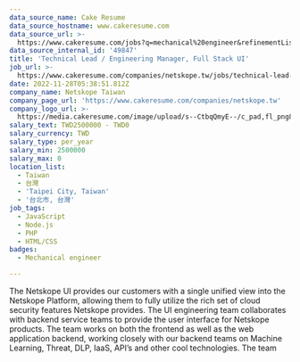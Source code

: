 ```yaml
---
data_source_name: Cake Resume
data_source_hostname: www.cakeresume.com
data_source_url: >-
  https://www.cakeresume.com/jobs?q=mechanical%20engineer&refinementList%5Blang_name%5D%5B0%5D=English&refinementList%5Bsalary_type%5D=per_year&range%5Bsalary_range%5D%5Bmin%5D=1000000&page=3
data_source_internal_id: '49847'
title: 'Technical Lead / Engineering Manager, Full Stack UI'
job_url: >-
  https://www.cakeresume.com/companies/netskope.tw/jobs/technical-lead-engineering-manager-full-stack-ui
date: 2022-11-28T05:38:51.812Z
company_name: Netskope Taiwan
company_page_url: 'https://www.cakeresume.com/companies/netskope.tw'
company_logo_url: >-
  https://media.cakeresume.com/image/upload/s--CtbqQmyE--/c_pad,fl_png8,h_200,w_200/v1669011335/bfiv2ufqjlcsk4mixduc.png
salary_text: TWD2500000 - TWD0
salary_currency: TWD
salary_type: per_year
salary_min: 2500000
salary_max: 0
location_list:
  - Taiwan
  - 台灣
  - 'Taipei City, Taiwan'
  - '台北市, 台灣'
job_tags:
  - JavaScript
  - Node.js
  - PHP
  - HTML/CSS
badges:
  - Mechanical engineer

---
```


The Netskope UI provides our customers with a single unified view into the Netskope Platform, allowing them to fully utilize the rich set of cloud security features Netskope provides. The UI engineering team collaborates with backend service teams to provide the user interface for Netskope products. The team works on both the frontend as well as the web application backend, working closely with our backend teams on Machine Learning, Threat, DLP, IaaS, API’s and other cool technologies. The team 